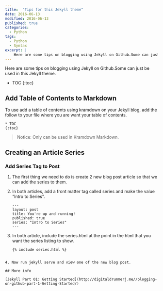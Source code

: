 ```yaml
---
title:  "Tips for this Jekyll theme"
date: 2016-06-13
modified: 2016-06-13
published: true
categories: 
  - Python
tags:
  - Python
  - Syntax
excerpt: |
    Here are some tips on blogging using Jekyll on Github.Some can just be used in this Jekyll theme.
---
```


Here are some tips on blogging using Jekyll on Github.Some can just be used in this Jekyll theme.

* TOC
{:toc}

## Add Table of Contents to Markdown

To use add a table of contents using kramdown on your Jekyll blog, add the follow to your file where you are want your table of contents.

```
* TOC
{:toc}
```

> Notice: Only can be used in Kramdown Markdown.

## Creating an Article Series

### Add Series Tag to Post
1. The first thing we need to do is create 2 new blog post article so that we can add the series to them.
2. In both articles, add a front matter tag called series and make the value “Intro to Series”.

   ```
   ---
   layout: post
   title: You're up and running!
   published: true
   series: "Intro to Series"	
   ---
   ```
3. In both article, include the series.html at the point in the html that you want the series listing to show.

   ```
   {% include series.html %}
  ```

4. Now run jekyll serve and view one of the new blog post.

## More info

[Jekyll Part 01: Getting Started](http://digitaldrummerj.me//blogging-on-github-part-1-Getting-Started/)



